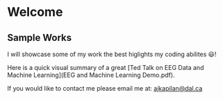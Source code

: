 # Welcome
## Sample Works

I will showcase some of my work the best higlights my coding abilites :smiley:!

Here is a quick visual summary of a great [Ted Talk on EEG Data and Machine Learning](EEG and Machine Learning Demo.pdf).

If you would like to contact me please email me at:
[ajkapilan@dal.ca](mailto:ajkapilan@dal.ca)
